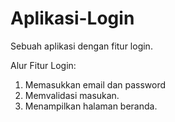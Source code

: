 # Aplikasi-Login
Sebuah aplikasi dengan fitur login.

Alur Fitur Login:
1. Memasukkan email dan password
2. Memvalidasi masukan.
3. Menampilkan halaman beranda.

